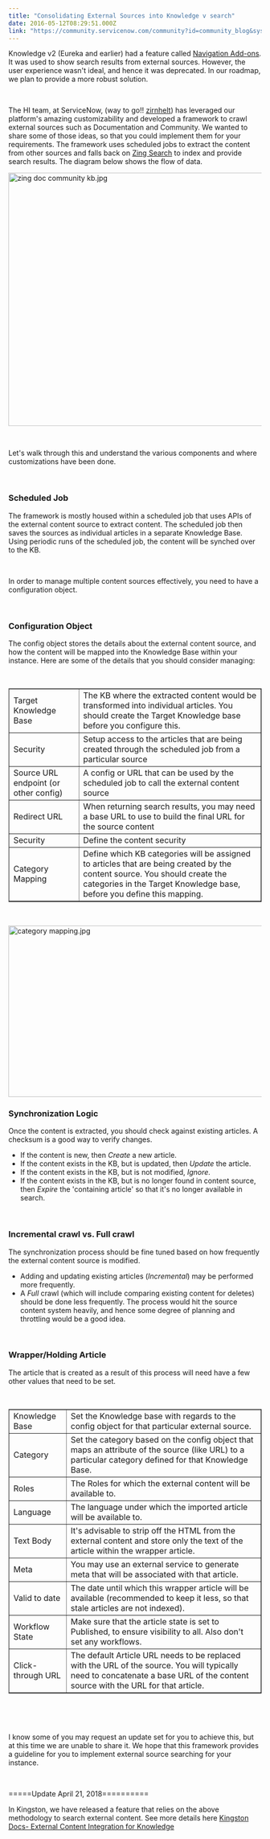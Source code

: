 ```yaml
---
title: "Consolidating External Sources into Knowledge v search"
date: 2016-05-12T08:29:51.000Z
link: "https://community.servicenow.com/community?id=community_blog&sys_id=e39dae69dbd0dbc01dcaf3231f96199c"
---
```

<p>Knowledge v2 (Eureka and earlier) had a feature called <a title="ki.servicenow.com/index.php?title&#61;Legacy:Setting_Up_Knowledge_Management#Navigation_Add-ons&amp;gsc.tab&#61;0" href="http://wiki.servicenow.com/index.php?title&#61;Legacy:Setting_Up_Knowledge_Management#Navigation_Add-ons&amp;gsc.tab&#61;0" rel="nofollow">Navigation Add-ons</a>. It was used to show search results from external sources. However, the user experience wasn&#39;t ideal, and hence it was deprecated. In our roadmap, we plan to provide a more robust solution.</p>
<p> </p>
<p>The HI team, at ServiceNow, (way to go!! <a class="jive_macro jive_macro_user" title="zirnhelt" href="community?id&#61;community_user_profile&amp;user&#61;66be0e6ddbd41fc09c9ffb651f9619bd" rel="nofollow">zirnhelt</a>) has leveraged our platform&#39;s amazing customizability and developed a framework to crawl external sources such as Documentation and Community. We wanted to share some of those ideas, so that you could implement them for your requirements. The framework uses scheduled jobs to extract the content from other sources and falls back on <a title="ocs.servicenow.com/bundle/helsinki-security-management/page/administer/search-administration/concept/c_ZingTextSearch.html" href="https://docs.servicenow.com/bundle/helsinki-security-management/page/administer/search-administration/concept/c_ZingTextSearch.html" rel="nofollow">Zing Search</a> to index and provide search results. The diagram below shows the flow of data.</p>
<p><img class="image-3 jive-image" style="display: block; margin-left: auto; margin-right: auto; height: 504px; width: 844.541px;" src="e4d97002dbdcdfc03eb27a9e0f9619ab.iix" alt="zing doc community kb.jpg" width="845" height="504" /></p>
<p> </p>
<p>Let&#39;s walk through this and understand the various components and where customizations have been done.</p>
<p> </p>
<h3>Scheduled Job</h3>
<p>The framework is mostly housed within a scheduled job that uses APIs of the external content source to extract content. The scheduled job then saves the sources as individual articles in a separate Knowledge Base. Using periodic runs of the scheduled job, the content will be synched over to the KB.</p>
<p> </p>
<p>In order to manage multiple content sources effectively, you need to have a configuration object.</p>
<p> </p>
<h3>Configuration Object</h3>
<p>The config object stores the details about the external content source, and how the content will be mapped into the Knowledge Base within your instance. Here are some of the details that you should consider managing:</p>
<p> </p>
<table border="1"><tbody><tr><td>Target Knowledge Base</td><td>The KB where the extracted content would be transformed into individual articles. You should create the Target Knowledge base before you configure this.</td></tr><tr><td>Security</td><td>Setup access to the articles that are being created through the scheduled job from a particular source</td></tr><tr><td>Source URL endpoint (or other config)</td><td>A config or URL that can be used by the scheduled job to call the external content source</td></tr><tr><td>Redirect URL</td><td>When returning search results, you may need a base URL to use to build the final URL for the source content</td></tr><tr><td>Security</td><td>Define the content security</td></tr><tr><td>Category Mapping</td><td>Define which KB categories will be assigned to articles that are being created by the content source. You should create the categories in the Target Knowledge base, before you define this mapping.</td></tr></tbody></table>
<p> </p>
<p><img class="image-4 jive-image" style="display: block; margin-left: auto; margin-right: auto; height: 341px; width: 797.811px;" src="ea19944adb989fc068c1fb651f961922.iix" alt="category mapping.jpg" width="797" height="341" /></p>
<h3>Synchronization Logic</h3>
<p>Once the content is extracted, you should check against existing articles. A checksum is a good way to verify changes.</p>
<ul><li>If the content is new, then <em>Create</em> a new article.</li><li>If the content exists in the KB, but is updated, then <em>Update</em> the article.</li><li>If the content exists in the KB, but is not modified, <em>Ignore.</em></li><li>If the content exists in the KB, but is no longer found in content source, then <em>Expire</em> the &#39;containing article&#39; so that it&#39;s no longer available in search.</li></ul>
<p> </p>
<h3>Incremental crawl vs. Full crawl</h3>
<p>The synchronization process should be fine tuned based on how frequently the external content source is modified.</p>
<ul><li>Adding and updating existing articles (<em>Incremental</em>) may be performed more frequently.</li><li>A <em>Full</em> crawl (which will include comparing existing content for deletes) should be done less frequently. The process would hit the source content system heavily, and hence some degree of planning and throttling would be a good idea.</li></ul>
<p> </p>
<h3>Wrapper/Holding Article</h3>
<p>The article that is created as a result of this process will need have a few other values that need to be set.</p>
<p> </p>
<table border="1"><tbody><tr><td>Knowledge Base</td><td>Set the Knowledge base with regards to the config object for that particular external source.</td></tr><tr><td>Category</td><td>Set the category based on the config object that maps an attribute of the source (like URL) to a particular category defined for that Knowledge Base.</td></tr><tr><td>Roles</td><td>The Roles for which the external content will be available to.</td></tr><tr><td>Language</td><td>The language under which the imported article will be available to.</td></tr><tr><td>Text Body</td><td>It&#39;s advisable to strip off the HTML from the external content and store only the text of the article within the wrapper article.</td></tr><tr><td>Meta</td><td>You may use an external service to generate meta that will be associated with that article.</td></tr><tr><td>Valid to date</td><td>The date until which this wrapper article will be available (recommended to keep it less, so that stale articles are not indexed).</td></tr><tr><td>Workflow State</td><td>Make sure that the article state is set to Published, to ensure visibility to all. Also don&#39;t set any workflows.</td></tr><tr><td>Click-through URL</td><td>The default Article URL needs to be replaced with the URL of the source. You will typically need to concatenate a base URL of the content source with the URL for that article.</td></tr></tbody></table>
<p> </p>
<p> </p>
<p>I know some of you may request an update set for you to achieve this, but at this time we are unable to share it. We hope that this framework provides a guideline for you to implement external source searching for your instance.</p>
<p> </p>
<p>&#61;&#61;&#61;&#61;&#61;Update April 21, 2018&#61;&#61;&#61;&#61;&#61;&#61;&#61;&#61;&#61;&#61;</p>
<p>In Kingston, we have released a feature that relies on the above methodology to search external content. See more details here <a href="https://docs.servicenow.com/bundle/kingston-servicenow-platform/page/product/knowledge-management/concept/knowledge-external-content-integration.html" rel="nofollow">Kingston Docs- External Content Integration for Knowledge</a></p>
<p> </p>
<p> </p>